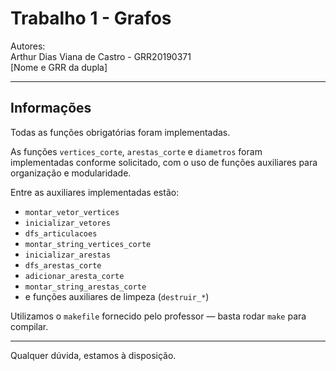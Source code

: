 # Trabalho 1 - Grafos

Autores:  
Arthur Dias Viana de Castro - GRR20190371  
[Nome e GRR da dupla]

---

## Informações

Todas as funções obrigatórias foram implementadas.

As funções `vertices_corte`, `arestas_corte` e `diametros` foram implementadas conforme solicitado, com o uso de funções auxiliares para organização e modularidade.

Entre as auxiliares implementadas estão:

- `montar_vetor_vertices`
- `inicializar_vetores`
- `dfs_articulacoes`
- `montar_string_vertices_corte`
- `inicializar_arestas`
- `dfs_arestas_corte`
- `adicionar_aresta_corte`
- `montar_string_arestas_corte`
- e funções auxiliares de limpeza (`destruir_*`)

Utilizamos o `makefile` fornecido pelo professor — basta rodar `make` para compilar.

---

Qualquer dúvida, estamos à disposição.

